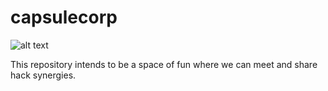 # capsulecorp


![alt text](http://static.flickr.com/13/14275490_d9910d0abd.jpg  "Chiste del dia")

This repository intends to be a space of fun where we can meet and share hack synergies.
